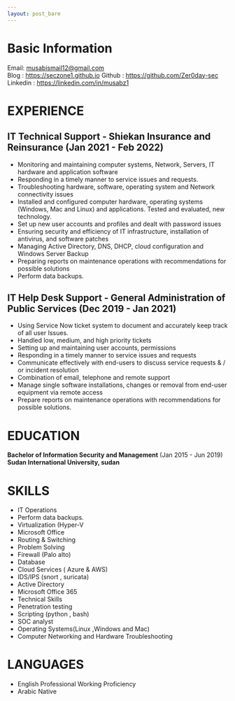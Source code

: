 ```yaml
---
layout: post_bare
---
```


# Basic Information

Email: [musabismail12@gmail.com](mailto:musabismail12@gmail.com) <br />
Blog : <https://seczone1.github.io>
Github : <https://github.com/Zer0day-sec>
Linkedin : <https://linkedin.com/in/musabz1>


# EXPERIENCE
## IT Technical Support - Shiekan Insurance and Reinsurance  (Jan 2021 - Feb 2022)

- Monitoring and maintaining computer systems, Network, Servers, IT hardware and
application software
- Responding in a timely manner to service issues and requests.
- Troubleshooting hardware, software, operating system and Network connectivity
issues
- Installed and configured computer hardware, operating systems (Windows, Mac and
Linux) and applications. Tested and evaluated, new technology.
- Set up new user accounts and profiles and dealt with password issues
- Ensuring security and efficiency of IT infrastructure, installation of antivirus, and
software patches
- Managing Active Directory, DNS, DHCP, cloud configuration and Windows Server
Backup
- Preparing reports on maintenance operations with recommendations for possible
solutions
- Perform data backups.

## IT Help Desk Support - General Administration of Public Services  (Dec 2019 - Jan 2021) 
- Using Service Now ticket system to document and accurately keep track of all user
Issues.
- Handled low, medium, and high priority tickets
- Setting up and maintaining user accounts, permissions
- Responding in a timely manner to service issues and requests
- Communicate effectively with end-users to discuss service requests & / or incident
resolution 
- Combination of email, telephone and remote support
- Manage single software installations, changes or removal from end-user equipment
via remote access
-  Prepare reports on maintenance operations with recommendations for possible
solutions.

# EDUCATION
**Bachelor of Information Security and Management** (Jan 2015 - Jun 2019)
 **Sudan International University, sudan**

# SKILLS
- IT Operations 
- Perform data backups.
- Virtualization (Hyper-V 
- Microsoft Office
- Routing & Switching 
- Problem Solving
- Firewall (Palo alto) 
- Database
- Cloud Services ( Azure & AWS) 
- IDS/IPS (snort , suricata)
- Active Directory 
- Microsoft Office 365
- Technical Skills 
- Penetration testing
- Scripting (python , bash) 
- SOC analyst
- Operating Systems(Linux ,Windows and Mac)
- Computer Networking and Hardware Troubleshooting

# LANGUAGES
-  English Professional Working Proficiency
-  Arabic Native
